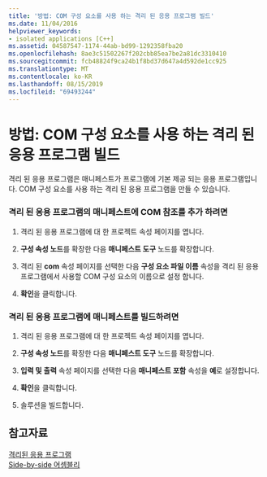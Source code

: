 ```yaml
---
title: '방법: COM 구성 요소를 사용 하는 격리 된 응용 프로그램 빌드'
ms.date: 11/04/2016
helpviewer_keywords:
- isolated applications [C++]
ms.assetid: 04587547-1174-44ab-bd99-1292358fba20
ms.openlocfilehash: 8ae3c51502267f202cbb85ea7be2a81dc3310410
ms.sourcegitcommit: fcb48824f9ca24b1f8bd37d647a4d592de1cc925
ms.translationtype: MT
ms.contentlocale: ko-KR
ms.lasthandoff: 08/15/2019
ms.locfileid: "69493244"
---
```

# <a name="how-to-build-isolated-applications-to-consume-com-components"></a>방법: COM 구성 요소를 사용 하는 격리 된 응용 프로그램 빌드

격리 된 응용 프로그램은 매니페스트가 프로그램에 기본 제공 되는 응용 프로그램입니다. COM 구성 요소를 사용 하는 격리 된 응용 프로그램을 만들 수 있습니다.

### <a name="to-add-com-references-to-manifests-of-isolated-applications"></a>격리 된 응용 프로그램의 매니페스트에 COM 참조를 추가 하려면

1. 격리 된 응용 프로그램에 대 한 프로젝트 속성 페이지를 엽니다.

1. **구성 속성 노드**를 확장한 다음 **매니페스트 도구** 노드를 확장합니다.

1. 격리 된 **com** 속성 페이지를 선택한 다음 **구성 요소 파일 이름** 속성을 격리 된 응용 프로그램에서 사용할 COM 구성 요소의 이름으로 설정 합니다.

1. **확인**을 클릭합니다.

### <a name="to-build-manifests-into-isolated-applications"></a>격리 된 응용 프로그램에 매니페스트를 빌드하려면

1. 격리 된 응용 프로그램에 대 한 프로젝트 속성 페이지를 엽니다.

1. **구성 속성 노드**를 확장한 다음 **매니페스트 도구** 노드를 확장합니다.

1. **입력 및 출력** 속성 페이지를 선택한 다음 **매니페스트 포함** 속성을 **예**로 설정합니다.

1. **확인**을 클릭합니다.

1. 솔루션을 빌드합니다.

## <a name="see-also"></a>참고자료

[격리된 응용 프로그램](/windows/win32/SbsCs/isolated-applications)<br/>
[Side-by-side 어셈블리](/windows/win32/SbsCs/about-side-by-side-assemblies-)
